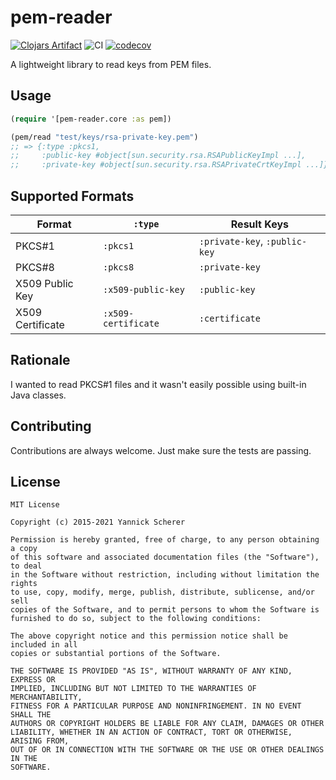# pem-reader

[![Clojars Artifact](https://img.shields.io/clojars/v/into-docker/pem-reader.svg)](https://clojars.org/into-docker/pem-reader)
![CI](https://github.com/into-docker/pem-reader/workflows/CI/badge.svg?branch=master)
[![codecov](https://codecov.io/gh/into-docker/pem-reader/branch/master/graph/badge.svg?token=GLSK1G95TX)](https://codecov.io/gh/into-docker/pem-reader)

A lightweight library to read keys from PEM files.

## Usage

```clojure
(require '[pem-reader.core :as pem])

(pem/read "test/keys/rsa-private-key.pem")
;; => {:type :pkcs1,
;;     :public-key #object[sun.security.rsa.RSAPublicKeyImpl ...],
;;     :private-key #object[sun.security.rsa.RSAPrivateCrtKeyImpl ...]}
```

## Supported Formats

| Format           | `:type`             | Result Keys                   |
| ---------------- | ------------------- | ----------------------------- |
| PKCS#1           | `:pkcs1`            | `:private-key`, `:public-key` |
| PKCS#8           | `:pkcs8`            | `:private-key`                |
| X509 Public Key  | `:x509-public-key`  | `:public-key`                 |
| X509 Certificate | `:x509-certificate` | `:certificate`                |

## Rationale

I wanted to read PKCS#1 files and it wasn't easily possible using built-in Java
classes.

## Contributing

Contributions are always welcome. Just make sure the tests are passing.

## License

```
MIT License

Copyright (c) 2015-2021 Yannick Scherer

Permission is hereby granted, free of charge, to any person obtaining a copy
of this software and associated documentation files (the "Software"), to deal
in the Software without restriction, including without limitation the rights
to use, copy, modify, merge, publish, distribute, sublicense, and/or sell
copies of the Software, and to permit persons to whom the Software is
furnished to do so, subject to the following conditions:

The above copyright notice and this permission notice shall be included in all
copies or substantial portions of the Software.

THE SOFTWARE IS PROVIDED "AS IS", WITHOUT WARRANTY OF ANY KIND, EXPRESS OR
IMPLIED, INCLUDING BUT NOT LIMITED TO THE WARRANTIES OF MERCHANTABILITY,
FITNESS FOR A PARTICULAR PURPOSE AND NONINFRINGEMENT. IN NO EVENT SHALL THE
AUTHORS OR COPYRIGHT HOLDERS BE LIABLE FOR ANY CLAIM, DAMAGES OR OTHER
LIABILITY, WHETHER IN AN ACTION OF CONTRACT, TORT OR OTHERWISE, ARISING FROM,
OUT OF OR IN CONNECTION WITH THE SOFTWARE OR THE USE OR OTHER DEALINGS IN THE
SOFTWARE.
```
